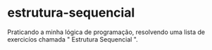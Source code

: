 # estrutura-sequencial
Praticando a minha lógica de programação, resolvendo uma lista de exercicíos chamada " Estrutura Sequencial ".
